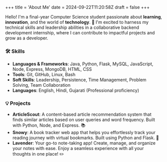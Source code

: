 +++
title = 'About Me'
date = 2024-09-22T11:20:58Z
draft = false
+++

Hello! I'm a final-year Computer Science student passionate about **learning**, **innovation**, and the world of **technology**. 🚀 I'm excited to harness my technical skills and leadership abilities in a collaborative backend development internship, where I can contribute to impactful projects and grow as a developer.

### 🛠️ Skills
- **Languages & Frameworks**: Java, Python, Flask, MySQL, JavaScript, Node, Express, MongoDB, HTML, CSS
- **Tools**: Git, GitHub, Linux, Bash
- **Soft Skills**: Leadership, Persistence, Time Management, Problem Solving, Team Collaboration
- **Languages**: English, Hindi, Gujarati (Professional proficiency)

### 💡 Projects
- **ArticleScout**: A content-based article recommendation system that finds similar articles based on user queries and word frequency. Built with Python, Node, and Express. 📚
- **Snowy**: A book tracker web app that helps you effortlessly track your reading journey with virtual bookmarks. Built using Python and Flask. 📖
- **Lavender**: Your go-to note-taking app! Create, manage, and organize your notes with ease. Enjoy a seamless experience with all your thoughts in one place! ✏️
